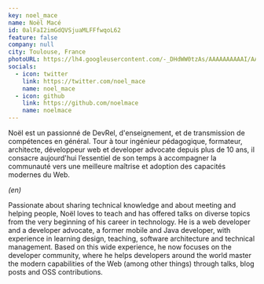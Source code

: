 ```yaml
---
key: noel_mace
name: Noël Macé
id: 0alFaI2imGdQVSjuaMLFFfwqoL62
feature: false
company: null
city: Toulouse, France
photoURL: https://lh4.googleusercontent.com/-_DHdWW0tzAs/AAAAAAAAAAI/AAAAAAAAAGY/SHaW4w5ruEQ/photo.jpg
socials:
  - icon: twitter
    link: https://twitter.com/noel_mace
    name: noel_mace
  - icon: github
    link: https://github.com/noelmace
    name: noelmace
---
```

Noël est un passionné de DevRel, d'enseignement, et de transmission de compétences en général. Tour à tour ingénieur pédagogique, formateur, architecte, développeur web et developer advocate depuis plus de 10 ans, il consacre aujourd'hui l’essentiel de son temps à accompagner la communauté vers une meilleure maîtrise et adoption des capacités modernes du Web.

*(en)*

Passionate about sharing technical knowledge and about meeting and helping people, Noël loves to teach and has offered talks on diverse topics from the very beginning of his career in technology. He is a web developer and a developer advocate, a former mobile and Java developer, with experience in learning design, teaching, software architecture and technical management. Based on this wide experience, he now focuses on the developer community, where he helps developers around the world master the modern capabilities of the Web (among other things) through talks, blog posts and OSS contributions.
